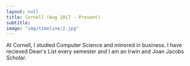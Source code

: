 ```yaml
---
layout: null
title: Cornell (Aug 2017 - Present)
subtitle:
image: "img/timeline/2.jpg"
---
```

At Cornell, I studied Computer Science and minored in business. I have recieved Dean's List every semester and I am an Irwin and Joan Jacobs Scholar.